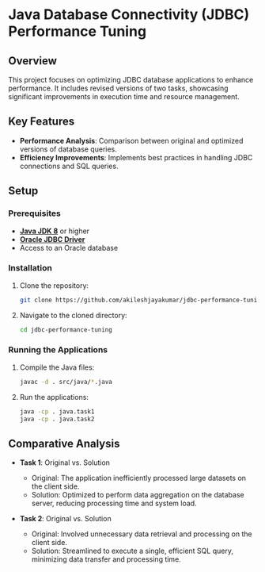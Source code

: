 # Java Database Connectivity (JDBC) Performance Tuning

## Overview

This project focuses on optimizing JDBC database applications to enhance performance. It includes revised versions of two tasks, showcasing significant improvements in execution time and resource management.

## Key Features

- **Performance Analysis**: Comparison between original and optimized versions of database queries.
- **Efficiency Improvements**: Implements best practices in handling JDBC connections and SQL queries.

## Setup

### Prerequisites

- **[Java JDK 8](https://www.oracle.com/java/technologies/javase/javase-jdk8-downloads.html)** or higher
- **[Oracle JDBC Driver](https://www.oracle.com/database/technologies/appdev/jdbc.html)**
- Access to an Oracle database

### Installation

1. Clone the repository:
   ```bash
   git clone https://github.com/akileshjayakumar/jdbc-performance-tuning
   ```
2. Navigate to the cloned directory:
   ```bash
   cd jdbc-performance-tuning
   ```

### Running the Applications

1. Compile the Java files:
   ```bash
   javac -d . src/java/*.java
   ```
2. Run the applications:
   ```bash
   java -cp . java.task1
   java -cp . java.task2
   ```

## Comparative Analysis

- **Task 1**: Original vs. Solution
  - Original: The application inefficiently processed large datasets on the client side.
  - Solution: Optimized to perform data aggregation on the database server, reducing processing time and system load.
  
- **Task 2**: Original vs. Solution
  - Original: Involved unnecessary data retrieval and processing on the client side.
  - Solution: Streamlined to execute a single, efficient SQL query, minimizing data transfer and processing time.
